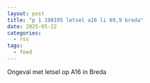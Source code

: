```yaml
---
layout: post
title: "p 1 198195 letsel a16 li 69,9 breda"
date: 2025-05-22
categories: 
  - rss
tags: 
  - feed
---
```


Ongeval met letsel op A16 in Breda
